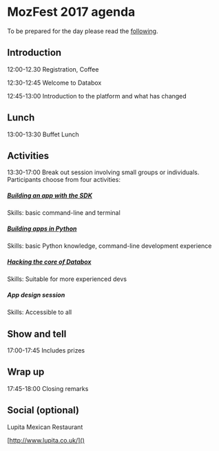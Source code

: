 # MozFest 2017 agenda

To be prepared for the day please read the [following](https://me-box.github.io/events/2017/mozfest/prep).

## Introduction

12:00-12.30 Registration, Coffee

12:30-12:45 Welcome to Databox

12:45-13:00 Introduction to the platform and what has changed

## Lunch

13:00-13:30 Buffet Lunch

## Activities

13:30-17:00 Break out session involving small groups or individuals. Participants choose from four activities:

##### [Building an app with the SDK](http://tutorial.iotdatabox.com/)

Skills: basic command-line and terminal

##### [Building apps in Python](https://me-box.github.io/events/2017/mozfest/python-activity)

Skills: basic Python knowledge, command-line development experience

##### [Hacking the core of Databox](https://me-box.github.io/events/2017/mozfest/core-activity)

Skills: Suitable for more experienced devs

##### App design session

Skills: Accessible to all

## Show and tell

17:00-17:45 Includes prizes

## Wrap up

17:45-18:00 Closing remarks

## Social (optional)

Lupita Mexican Restaurant

[http://www.lupita.co.uk/]()







